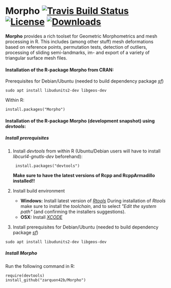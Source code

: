 
Morpho [![Travis Build Status](https://travis-ci.org/zarquon42b/Morpho.png?branch=master)](https://travis-ci.org/zarquon42b/Morpho)  [![License](http://img.shields.io/badge/license-GPL%20%28%3E=%202%29-brightgreen.svg?style=flat)](http://www.gnu.org/licenses/gpl-2.0.html)  [![Downloads](http://cranlogs.r-pkg.org/badges/Morpho?color=brightgreen)](http://www.r-pkg.org/pkg/Morpho)
======
__Morpho__ provides a rich toolset for Geometric Morphometrics and mesh processing in R. This includes (among other stuff) mesh deformations based on reference points, permutation tests, detection of outliers, processing of sliding semi-landmarks, im- and export of a variety of triangular surface mesh files.


#### Installation of the R-package Morpho from CRAN: ####

Prerequisites for Debian/Ubuntu (needed to build dependency package [*sf*](https://cran.r-project.org/package=sf))

   `sudo apt install libudunits2-dev libgeos-dev`

Within R:
       
	install.packages("Morpho")


#### Installation of the R-package Morpho (development snapshot) using *devtools*: ####

##### Install prerequisites #####

1. Install *devtools* from within R (Ubuntu/Debian users will have to install *libcurl4-gnutls-dev* beforehand):

		install.packages("devtools")

	**Make sure to have the latest versions of Rcpp and RcppArmadillo installed!!**
	   

2. Install build environment
    * **Windows:** Install latest version of *[Rtools](http://cran.r-project.org/bin/windows/Rtools)*
During installation of *Rtools* make sure to install the *toolchain*, and to select *"Edit the system path"* (and confirming the installers suggestions).
    * **OSX:** Install *[XCODE](https://developer.apple.com/xcode/)*
	
3. Install prerequisites for Debian/Ubuntu (needed to build dependency package  [*sf*](https://cran.r-project.org/package=sf))

  `sudo apt install libudunits2-dev libgeos-dev`


##### Install Morpho #####

Run the following command in R:
        
	require(devtools)
	install_github("zarquon42b/Morpho")


